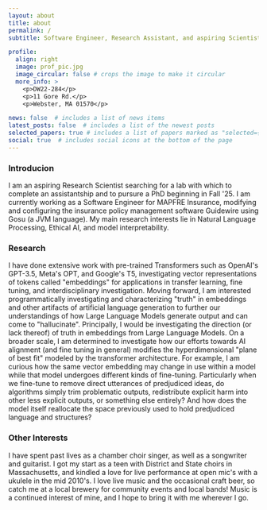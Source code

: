 ```yaml
---
layout: about
title: about
permalink: /
subtitle: Software Engineer, Research Assistant, and aspiring Scientist.

profile:
  align: right
  image: prof_pic.jpg
  image_circular: false # crops the image to make it circular
  more_info: >
    <p>DW22-284</p>
    <p>11 Gore Rd.</p>
    <p>Webster, MA 01570</p>

news: false  # includes a list of news items
latest_posts: false  # includes a list of the newest posts
selected_papers: true # includes a list of papers marked as "selected={true}"
social: true  # includes social icons at the bottom of the page
---
```

### Introducion
I am an aspiring Research Scientist searching for a lab with which to complete an assistantship and to pursure a PhD beginning in Fall '25. I am currently working as a Software Engineer for MAPFRE Insurance, modifying and configuring the insurance policy management software Guidewire using Gosu (a JVM language). My main research interests lie in Natural Language Processing, Ethical AI, and model interpretability.   

### Research
I have done extensive work with pre-trained Transformers such as OpenAI's GPT-3.5, Meta's OPT, and Google's T5, investigating vector representations of tokens called "embeddings" for applications in transfer learning, fine tuning, and interdisciplinary investigation. Moving forward, I am interested programmatically investigating and characterizing "truth" in embeddings and other artifacts of artificial language generation to further our understandings of how Large Language Models generate output and can come to "hallucinate". Principally, I would be investigating the direction (or lack thereof) of truth in embeddings from Large Language Models. On a broader scale, I am determined to investigate how our efforts towards AI alignment (and fine tuning in general) modifies the hyperdimensional "plane of best fit" modeled by the transformer architecture. For example, I am curious how the same vector embedding may change in use within a model while that model undergoes different kinds of fine-tuning. Particularly when we fine-tune to remove direct utterances of predjudiced ideas, do algorithms simply trim problematic outputs, redistribute explicit harm into other less explicit outputs, or something else entirely? And how does the model itself reallocate the space previously used to hold predjudiced language and structures?  

### Other Interests
I have spent past lives as a chamber choir singer, as well as a songwriter and guitarist. I got my start as a teen with District and State choirs in Massachusetts, and kindled a love for live performance at open mic's with a ukulele in the mid 2010's. I love live music and the occasional craft beer, so catch me at a local brewery for community events and local bands! Music is a continued interest of mine, and I hope to bring it with me wherever I go.